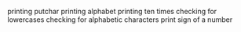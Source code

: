 printing putchar
printing alphabet
printing ten times
checking for lowercases
checking for alphabetic characters
print sign of a number
